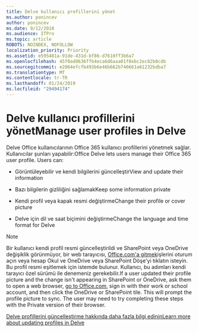 ```yaml
---
title: Delve kullanıcı profillerini yönet
ms.author: ponincev
author: ponincev
ms.date: 9/12/2018
ms.audience: ITPro
ms.topic: article
ROBOTS: NOINDEX, NOFOLLOW
localization_priority: Priority
ms.assetid: e595481a-91de-431d-bf86-d7610ff3b6a7
ms.openlocfilehash: 45f0ad0636ffb4eca6d6aaa01f8ebc2ec82b0cdb
ms.sourcegitcommit: e2864efcfb493b6e46b662b746661a61232bdba7
ms.translationtype: MT
ms.contentlocale: tr-TR
ms.lasthandoff: 01/24/2019
ms.locfileid: "29494174"
---
```

# <a name="manage-user-profiles-in-delve"></a><span data-ttu-id="35f9c-102">Delve kullanıcı profillerini yönet</span><span class="sxs-lookup"><span data-stu-id="35f9c-102">Manage user profiles in Delve</span></span>

<span data-ttu-id="35f9c-p101">Delve Office kullanıcılarının Office 365 kullanıcı profillerini yönetmek sağlar. Kullanıcılar şunları yapabilir:</span><span class="sxs-lookup"><span data-stu-id="35f9c-p101">Office Delve lets users manage their Office 365 user profile. Users can:</span></span>
  
- <span data-ttu-id="35f9c-105">Görüntüleyebilir ve kendi bilgilerini güncelleştir</span><span class="sxs-lookup"><span data-stu-id="35f9c-105">View and update their information</span></span>
    
- <span data-ttu-id="35f9c-106">Bazı bilgilerin gizliliğini sağlamak</span><span class="sxs-lookup"><span data-stu-id="35f9c-106">Keep some information private</span></span>
    
- <span data-ttu-id="35f9c-107">Kendi profil veya kapak resmi değiştirme</span><span class="sxs-lookup"><span data-stu-id="35f9c-107">Change their profile or cover picture</span></span>
    
- <span data-ttu-id="35f9c-108">Delve için dil ve saat biçimini değiştirme</span><span class="sxs-lookup"><span data-stu-id="35f9c-108">Change the language and time format for Delve</span></span>
    
> [!NOTE]
> <span data-ttu-id="35f9c-p102">Bir kullanıcı kendi profil resmi güncelleştirildi ve SharePoint veya OneDrive değişiklik görünmüyor, bir web tarayıcısı, [Office.com'a gitmek](https://www.office.com)işlerini oturum açın veya hesap Okul ve OneDrive veya SharePoint Döşe'yi tıklatın isteyin. Bu profil resmi eşitlemek için istemde bulunur. Kullanıcı, bu adımları kendi tarayıcı özel sürümü ile denemeniz gerekebilir.</span><span class="sxs-lookup"><span data-stu-id="35f9c-p102">If a user updated their profile picture and the change isn't appearing in SharePoint or OneDrive, ask them to open a web browser, [go to Office.com](https://www.office.com), sign in with their work or school account, and then click the OneDrive or SharePoint tile. This will prompt the profile picture to sync. The user may need to try completing these steps with the Private version of their browser.</span></span> 
  
[<span data-ttu-id="35f9c-111">Delve profillerini güncelleştirme hakkında daha fazla bilgi edinin</span><span class="sxs-lookup"><span data-stu-id="35f9c-111">Learn more about updating profiles in Delve</span></span>](https://go.microsoft.com/fwlink/?linkid=735070)
  

